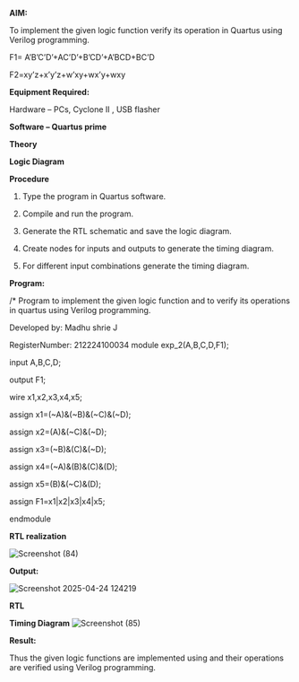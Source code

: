 
**AIM:**

To implement the given logic function verify its operation in Quartus using Verilog programming.

F1= A’B’C’D’+AC’D’+B’CD’+A’BCD+BC’D 

F2=xy’z+x’y’z+w’xy+wx’y+wxy

**Equipment Required:**

Hardware – PCs, Cyclone II , USB flasher

**Software – Quartus prime**

**Theory**

**Logic Diagram**

**Procedure**

1.	Type the program in Quartus software.

2.	Compile and run the program.

3.	Generate the RTL schematic and save the logic diagram.

4.	Create nodes for inputs and outputs to generate the timing diagram.

5.	For different input combinations generate the timing diagram.


**Program:**

/* Program to implement the given logic function and to verify its operations in quartus using Verilog programming. 

Developed by: Madhu shrie J

RegisterNumber: 212224100034
 module exp_2(A,B,C,D,F1);
 
 input A,B,C,D;
 
 output F1;
 
 wire x1,x2,x3,x4,x5;
 
 assign x1=(~A)&(~B)&(~C)&(~D);
 
 assign x2=(A)&(~C)&(~D);
 
 assign x3=(~B)&(C)&(~D);
 
 assign x4=(~A)&(B)&(C)&(D);
 
 assign x5=(B)&(~C)&(D);
 
 assign F1=x1|x2|x3|x4|x5;
 
 endmodule




**RTL realization**

![Screenshot (84)](https://github.com/user-attachments/assets/4f00b3d5-feac-4a63-a1af-66f873a2e47b)


**Output:**


![Screenshot 2025-04-24 124219](https://github.com/user-attachments/assets/0c245dab-2bdc-430c-bc75-2806b2c9a0c2)


**RTL**

**Timing Diagram**
![Screenshot (85)](https://github.com/user-attachments/assets/20a4fac0-d0c1-4553-89e9-7efa6077621e)




**Result:**

Thus the given logic functions are implemented using and their operations are verified using Verilog programming.

